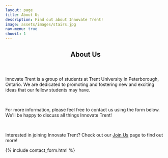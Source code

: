 ```yaml
---
layout: page
title: About Us
description: Find out about Innovate Trent!
image: assets/images/stairs.jpg
nav-menu: true
showit: 1
---
```


<!-- Main -->
<div id="main" class="alt">

<!-- One -->
<section id="one">
	<div class="inner">
		<header class="major">
			<h1>About Us</h1>
		</header>
    
<section id="two">
    <p>Innovate Trent is a group of students at Trent University in Peterborough, Ontario. We are dedicated to promoting and fostering new and exciting ideas that our fellow students may have.</p>
    <br />
    <p>For more information, please feel free to contact us using the form below. We'll be happy to discuss all things Innovate Trent!</p>
    <br />
    <p>Interested in joining Innovate Trent? Check out our <a href="{{ site.url }}/join">Join Us</a> page to find out more!</p>
    
</section>
		
{% include contact_form.html %}
</div>
